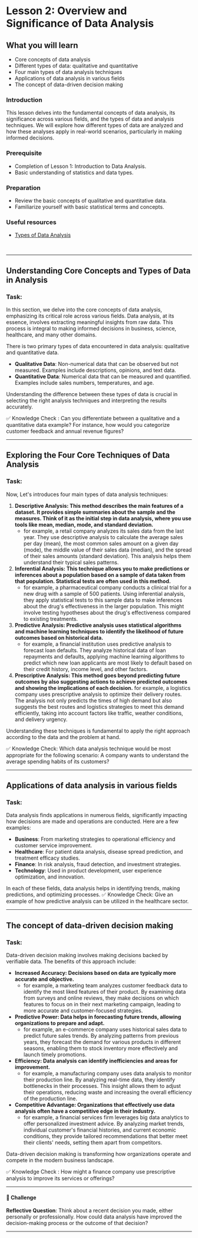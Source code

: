 # Lesson 2: Overview and Significance of Data Analysis

## What you will learn 

- Core concepts of data analysis
- Different types of data: qualitative and quantitative
- Four main types of data analysis techniques
- Applications of data analysis in various fields
- The concept of data-driven decision making

### Introduction

This lesson delves into the fundamental concepts of data analysis, its significance across various fields, and the types of data and analysis techniques. We will explore how different types of data are analyzed and how these analyses apply in real-world scenarios, particularly in making informed decisions.

### Prerequisite

* Completion of Lesson 1: Introduction to Data Analysis.
* Basic understanding of statistics and data types.

### Preparation

* Review the basic concepts of qualitative and quantitative data.
* Familiarize yourself with basic statistical terms and concepts.

### Useful resources

* [Types of Data Analysis](https://medium.com/@datasciencewizards/types-of-data-analysis-8dfa9457db36)

<br>

---

## Understanding Core Concepts and Types of Data in Analysis

### Task:

In this section, we delve into the core concepts of data analysis, emphasizing its critical role across various fields. Data analysis, at its essence, involves extracting meaningful insights from raw data. This process is integral to making informed decisions in business, science, healthcare, and many other domains.

There is two primary types of data encountered in data analysis: qualitative and quantitative data.

- **Qualitative Data**: Non-numerical data that can be observed but not measured. Examples include descriptions, opinions, and text data.
- **Quantitative Data**: Numerical data that can be measured and quantified. Examples include sales numbers, temperatures, and age.

Understanding the difference between these types of data is crucial in selecting the right analysis techniques and interpreting the results accurately.

✅ Knowledge Check : Can you differentiate between a qualitative and a quantitative data example? For instance, how would you categorize customer feedback and annual revenue figures?

---
## Exploring the Four Core Techniques of Data Analysis

### Task:
Now, Let's introduces four main types of data analysis techniques:

1. **Descriptive Analysis: This method describes the main features of a dataset. It provides simple summaries about the sample and the measures. Think of it as the initial step in data analysis, where you use tools like mean, median, mode, and standard deviation.**
    - for example, a retail company analyzes its sales data from the last year. They use descriptive analysis to calculate the average sales per day (mean), the most common sales amount on a given day (mode), the middle value of their sales data (median), and the spread of their sales amounts (standard deviation). This analysis helps them understand their typical sales patterns.
2. **Inferential Analysis: This technique allows you to make predictions or inferences about a population based on a sample of data taken from that population. Statistical tests are often used in this method.**
    - for example, a pharmaceutical company conducts a clinical trial for a new drug with a sample of 500 patients. Using inferential analysis, they apply statistical tests to this sample data to make inferences about the drug's effectiveness in the larger population. This might involve testing hypotheses about the drug's effectiveness compared to existing treatments.
3. **Predictive Analysis: Predictive analysis uses statistical algorithms and machine learning techniques to identify the likelihood of future outcomes based on historical data.**
    - for example, a financial institution uses predictive analysis to forecast loan defaults. They analyze historical data of loan repayments and defaults, applying machine learning algorithms to predict which new loan applicants are most likely to default based on their credit history, income level, and other factors.
4. **Prescriptive Analysis: This method goes beyond predicting future outcomes by also suggesting actions to achieve predicted outcomes and showing the implications of each decision.**
    for example, a logistics company uses prescriptive analysis to optimize their delivery routes. The analysis not only predicts the times of high demand but also suggests the best routes and logistics strategies to meet this demand efficiently, taking into account factors like traffic, weather conditions, and delivery urgency.

Understanding these techniques is fundamental to apply the right approach according to the data and the problem at hand.

✅ Knowledge Check: Which data analysis technique would be most appropriate for the following scenario: A company wants to understand the average spending habits of its customers?

---
## Applications of data analysis in various fields
### Task:
Data analysis finds applications in numerous fields, significantly impacting how decisions are made and operations are conducted. Here are a few examples:

- **Business**: From marketing strategies to operational efficiency and customer service improvement.
- **Healthcare**: For patient data analysis, disease spread prediction, and treatment efficacy studies.
- **Finance**: In risk analysis, fraud detection, and investment strategies.
- **Technology**: Used in product development, user experience optimization, and innovation.

In each of these fields, data analysis helps in identifying trends, making predictions, and optimizing processes.
✅ Knowledge Check:  Give an example of how predictive analysis can be utilized in the healthcare sector.

---
## The concept of data-driven decision making
### Task:
Data-driven decision making involves making decisions backed by verifiable data. The benefits of this approach include:

- **Increased Accuracy: Decisions based on data are typically more accurate and objective.**
   - for example, a marketing team analyzes customer feedback data to identify the most liked features of their product. By examining data from surveys and online reviews, they make decisions on which features to focus on in their next marketing campaign, leading to more accurate and customer-focused strategies.
- **Predictive Power: Data helps in forecasting future trends, allowing organizations to prepare and adapt.**
   - for example, an e-commerce company uses historical sales data to predict future sales trends. By analyzing patterns from previous years, they forecast the demand for various products in different seasons, enabling them to stock inventory more effectively and launch timely promotions.
- **Efficiency: Data analysis can identify inefficiencies and areas for improvement.**
   - for example, a manufacturing company uses data analysis to monitor their production line. By analyzing real-time data, they identify bottlenecks in their processes. This insight allows them to adjust their operations, reducing waste and increasing the overall efficiency of the production line.
- **Competitive Advantage: Organizations that effectively use data analysis often have a competitive edge in their industry.**
   - for example, a financial services firm leverages big data analytics to offer personalized investment advice. By analyzing market trends, individual customer's financial histories, and current economic conditions, they provide tailored recommendations that better meet their clients' needs, setting them apart from competitors.

Data-driven decision making is transforming how organizations operate and compete in the modern business landscape.

✅ Knowledge Check : How might a finance company use prescriptive analysis to improve its services or offerings?

---
####  🚀 Challenge

**Reflective Question**: Think about a recent decision you made, either personally or professionally. How could data analysis have improved the decision-making process or the outcome of that decision?



---

